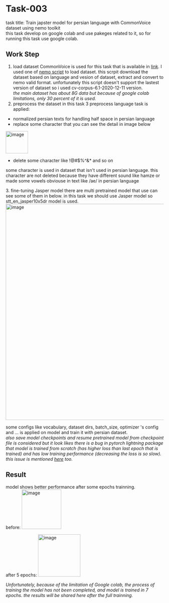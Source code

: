 
# Task-003
task title: Train japster model for persian language with CommonVoice dataset using nemo toolkit</br>
this task develop on google colab and use pakeges related to it, so for running this task use google colab.

## Work Step
1. load dataset
CommonVoice is used for this task that is available in [link](https://commonvoice.mozilla.org/en/datasets). I used one of [nemo script](https://github.com/NVIDIA/NeMo/blob/main/scripts/dataset_processing/get_commonvoice_data.py) to load dataset. this scrpit download the dataset based on language and vesion of dataset, extract and convert to nemo valid format. unfortunately this script doesn't support the lastest version of dataset so i used cv-corpus-6.1-2020-12-11 version.</br>
<i>the main dataset has about 8G data but because of google colab limitations, only 30 percent of it is used.</i>
2. preprocess the dataset
in this task 3 preprocess language task is applied:
- normalized persian texts for handling half space in persian language
- replace some character that you can see the detail in image below
<img width="71" alt="image" src="https://user-images.githubusercontent.com/44172962/190924024-0486b9d8-3813-4073-b297-8123e45649dc.png">

- delete some character like !@#$%^&* and so on
<p>some character is used in dataset that isn't used in persian language. this character are not deleted because they have different sound like hamze or made some vowels obviouse in text like /ae/ in persian language</p>
3. fine-tuning Jasper model
there are multi pretrained model that use can see some of them in below. in this task we should use Jasper model so stt_en_jasper10x5dr model is used.

<img width="690" alt="image" src="https://user-images.githubusercontent.com/44172962/190924496-22f4d3af-5a34-45ee-8a21-f1c3e45ff75c.png">

some configs like vocabulary, dataset dirs, batch_size, optimizer 's config and ... is applied on model and train it with persian dataset.</br>
<i>also save model checkpoints and resume pretrained model from checkpoint file is considered but it look likes there is a bug in pytorch lightning package that model is trained from scratch (has higher loss than last epoch that is trained) and has low training performance (decreasing the loss is so slow). this issue is mentioned [here](https://github.com/Lightning-AI/lightning/issues/4045) too.</i>

## Result
model shows better performance after some epochs trainning.</br>
before:
<img width="126" alt="image" src="https://user-images.githubusercontent.com/44172962/190925462-8ecb0e27-e4d1-4d2b-a8e0-9c4fb24bf664.png">

after 5 epochs:
<img width="135" alt="image" src="https://user-images.githubusercontent.com/44172962/190925497-34db3a7d-2fd9-4512-a08d-0c8731ee8ba5.png">

<i>Unfortunately, because of the limitation of Google colab, the process of training the model has not been completed, and model is trained in 7 epochs. the results will be shared here after the full trainning.</i>


